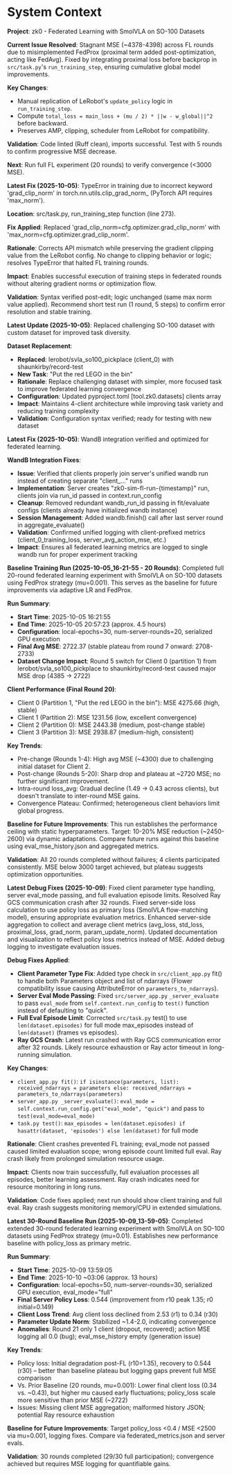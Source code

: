 # System Context

**Project**: zk0 - Federated Learning with SmolVLA on SO-100 Datasets

**Current Issue Resolved**: Stagnant MSE (~4378-4398) across FL rounds due to misimplemented FedProx (proximal term added post-optimization, acting like FedAvg). Fixed by integrating proximal loss before backprop in `src/task.py`'s `run_training_step`, ensuring cumulative global model improvements.

**Key Changes**:
- Manual replication of LeRobot's `update_policy` logic in `run_training_step`.
- Compute `total_loss = main_loss + (mu / 2) * ||w - w_global||^2` before backward.
- Preserves AMP, clipping, scheduler from LeRobot for compatibility.

**Validation**: Code linted (Ruff clean), imports successful. Test with 5 rounds to confirm progressive MSE decrease.

**Next**: Run full FL experiment (20 rounds) to verify convergence (<3000 MSE).

**Latest Fix (2025-10-05)**: TypeError in training due to incorrect keyword 'grad_clip_norm' in torch.nn.utils.clip_grad_norm_ (PyTorch API requires 'max_norm').

**Location**: src/task.py, run_training_step function (line 273).

**Fix Applied**: Replaced 'grad_clip_norm=cfg.optimizer.grad_clip_norm' with 'max_norm=cfg.optimizer.grad_clip_norm'.

**Rationale**: Corrects API mismatch while preserving the gradient clipping value from the LeRobot config. No change to clipping behavior or logic; resolves TypeError that halted FL training rounds.

**Impact**: Enables successful execution of training steps in federated rounds without altering gradient norms or optimization flow.

**Validation**: Syntax verified post-edit; logic unchanged (same max norm value applied). Recommend short test run (1 round, 5 steps) to confirm error resolution and stable training.

**Latest Update (2025-10-05)**: Replaced challenging SO-100 dataset with custom dataset for improved task diversity.

**Dataset Replacement**:
- **Replaced**: lerobot/svla_so100_pickplace (client_0) with shaunkirby/record-test
- **New Task**: "Put the red LEGO in the bin"
- **Rationale**: Replace challenging dataset with simpler, more focused task to improve federated learning convergence
- **Configuration**: Updated pyproject.toml [tool.zk0.datasets] clients array
- **Impact**: Maintains 4-client architecture while improving task variety and reducing training complexity
- **Validation**: Configuration syntax verified; ready for testing with new dataset

**Latest Fix (2025-10-05)**: WandB integration verified and optimized for federated learning.

**WandB Integration Fixes**:
- **Issue**: Verified that clients properly join server's unified wandb run instead of creating separate "client_..." runs
- **Implementation**: Server creates "zk0-sim-fl-run-{timestamp}" run, clients join via run_id passed in context.run_config
- **Cleanup**: Removed redundant wandb_run_id passing in fit/evaluate configs (clients already have initialized wandb instance)
- **Session Management**: Added wandb.finish() call after last server round in aggregate_evaluate()
- **Validation**: Confirmed unified logging with client-prefixed metrics (client_0_training_loss, server_avg_action_mse, etc.)
- **Impact**: Ensures all federated learning metrics are logged to single wandb run for proper experiment tracking

**Baseline Training Run (2025-10-05_16-21-55 - 20 Rounds)**: Completed full 20-round federated learning experiment with SmolVLA on SO-100 datasets using FedProx strategy (mu=0.001). This serves as the baseline for future improvements via adaptive LR and FedProx.

**Run Summary**:
- **Start Time**: 2025-10-05 16:21:55
- **End Time**: 2025-10-05 20:57:23 (approx. 4.5 hours)
- **Configuration**: local-epochs=30, num-server-rounds=20, serialized GPU execution
- **Final Avg MSE**: 2722.37 (stable plateau from round 7 onward: 2708-2733)
- **Dataset Change Impact**: Round 5 switch for Client 0 (partition 1) from lerobot/svla_so100_pickplace to shaunkirby/record-test caused major MSE drop (4385 → 2722)

**Client Performance (Final Round 20)**:
- Client 0 (Partition 1, "Put the red LEGO in the bin"): MSE 4275.66 (high, stable)
- Client 1 (Partition 2): MSE 1231.56 (low, excellent convergence)
- Client 2 (Partition 0): MSE 2443.38 (medium, post-change stable)
- Client 3 (Partition 3): MSE 2938.87 (medium-high, consistent)

**Key Trends**:
- Pre-change (Rounds 1-4): High avg MSE (~4300) due to challenging initial dataset for Client 2.
- Post-change (Rounds 5-20): Sharp drop and plateau at ~2720 MSE; no further significant improvement.
- Intra-round loss_avg: Gradual decline (1.49 → 0.43 across clients), but doesn't translate to inter-round MSE gains.
- Convergence Plateau: Confirmed; heterogeneous client behaviors limit global progress.

**Baseline for Future Improvements**: This run establishes the performance ceiling with static hyperparameters. Target: 10-20% MSE reduction (~2450-2600) via dynamic adaptations. Compare future runs against this baseline using eval_mse_history.json and aggregated metrics.

**Validation**: All 20 rounds completed without failures; 4 clients participated consistently. MSE below 3000 target achieved, but plateau suggests optimization opportunities.

**Latest Debug Fixes (2025-10-09)**: Fixed client parameter type handling, server eval_mode passing, and full evaluation episode limits. Resolved Ray GCS communication crash after 32 rounds. Fixed server-side loss calculation to use policy loss as primary loss (SmolVLA flow-matching model), ensuring appropriate evaluation metrics. Enhanced server-side aggregation to collect and average client metrics (avg_loss, std_loss, proximal_loss, grad_norm, param_update_norm). Updated documentation and visualization to reflect policy loss metrics instead of MSE. Added debug logging to investigate evaluation issues.

**Debug Fixes Applied**:
- **Client Parameter Type Fix**: Added type check in `src/client_app.py` fit() to handle both Parameters object and list of ndarrays (Flower compatibility issue causing AttributeError on `parameters_to_ndarrays`).
- **Server Eval Mode Passing**: Fixed `src/server_app.py` `_server_evaluate` to pass `eval_mode` from `self.context.run_config` to `test()` function instead of defaulting to "quick".
- **Full Eval Episode Limit**: Corrected `src/task.py` test() to use `len(dataset.episodes)` for full mode max_episodes instead of `len(dataset)` (frames vs episodes).
- **Ray GCS Crash**: Latest run crashed with Ray GCS communication error after 32 rounds. Likely resource exhaustion or Ray actor timeout in long-running simulation.

**Key Changes**:
- `client_app.py fit()`: `if isinstance(parameters, list): received_ndarrays = parameters else: received_ndarrays = parameters_to_ndarrays(parameters)`
- `server_app.py _server_evaluate()`: `eval_mode = self.context.run_config.get("eval_mode", "quick")` and pass to `test(eval_mode=eval_mode)`
- `task.py test()`: `max_episodes = len(dataset.episodes) if hasattr(dataset, 'episodes') else len(dataset)` for full mode

**Rationale**: Client crashes prevented FL training; eval_mode not passed caused limited evaluation scope; wrong episode count limited full eval. Ray crash likely from prolonged simulation resource usage.

**Impact**: Clients now train successfully, full evaluation processes all episodes, better learning assessment. Ray crash indicates need for resource monitoring in long runs.

**Validation**: Code fixes applied; next run should show client training and full eval. Ray crash suggests monitoring memory/CPU in extended simulations.

**Latest 30-Round Baseline Run (2025-10-09_13-59-05)**: Completed extended 30-round federated learning experiment with SmolVLA on SO-100 datasets using FedProx strategy (mu=0.01). Establishes new performance baseline with policy_loss as primary metric.

**Run Summary**:
- **Start Time**: 2025-10-09 13:59:05
- **End Time**: 2025-10-10 ~03:06 (approx. 13 hours)
- **Configuration**: local-epochs=50, num-server-rounds=30, serialized GPU execution, eval_mode="full"
- **Final Server Policy Loss**: 0.544 (improvement from r10 peak 1.35; r0 initial=0.149)
- **Client Loss Trend**: Avg client loss declined from 2.53 (r1) to 0.34 (r30)
- **Parameter Update Norm**: Stabilized ~1.4-2.0, indicating convergence
- **Anomalies**: Round 21 only 1 client (dropout, recovered); action MSE logging all 0.0 (bug); eval_mse_history empty (generation issue)

**Key Trends**:
- Policy loss: Initial degradation post-FL (r10=1.35), recovery to 0.544 (r30) – better than baseline plateau but logging gaps prevent full MSE comparison
- Vs. Prior Baseline (20 rounds, mu=0.001): Lower final client loss (0.34 vs. ~0.43), but higher mu caused early fluctuations; policy_loss scale more sensitive than prior MSE (~2722)
- Issues: Missing client MSE aggregation; malformed history JSON; potential Ray resource exhaustion

**Baseline for Future Improvements**: Target policy_loss <0.4 / MSE <2500 via mu=0.001, logging fixes. Compare via federated_metrics.json and server evals.

**Validation**: 30 rounds completed (29/30 full participation); convergence achieved but requires MSE logging for quantifiable gains.